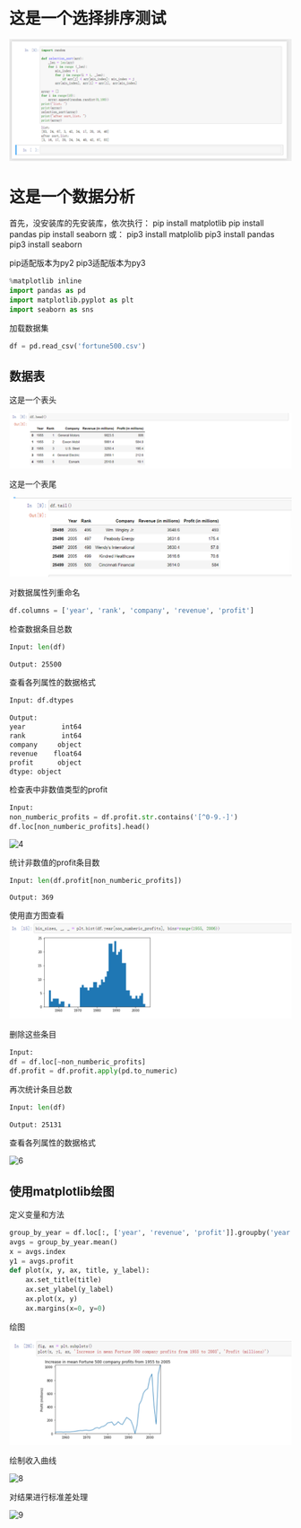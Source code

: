 # 这是一个选择排序测试

![image-20220608200933808](.\1.png)


# 这是一个数据分析

首先，没安装库的先安装库，依次执行：
pip install matplotlib
pip install pandas
pip install seaborn
或：
pip3 install matplolib
pip3 install pandas
pip3 install seaborn

pip适配版本为py2 pip3适配版本为py3


```python
%matplotlib inline
import pandas as pd
import matplotlib.pyplot as plt
import seaborn as sns
```

加载数据集


```python
df = pd.read_csv('fortune500.csv')
```

## 数据表

这是一个表头

![2](.\2.png)

这是一个表尾

![3](.\3.png)

对数据属性列重命名


```python
df.columns = ['year', 'rank', 'company', 'revenue', 'profit'] 
```

检查数据条目总数


```python
Input: len(df)
```


    Output: 25500



查看各列属性的数据格式


```python
Input: df.dtypes
```


    Output: 
    year         int64
    rank         int64
    company     object
    revenue    float64
    profit      object
    dtype: object



检查表中非数值类型的profit


```python
Input:
non_numberic_profits = df.profit.str.contains('[^0-9.-]')
df.loc[non_numberic_profits].head()
```

![4](C:\Users\27472\Desktop\MobileDevelopment-main\4.png)

统计非数值的profit条目数


```python
Input: len(df.profit[non_numberic_profits]) 
```




    Output: 369



使用直方图查看![5](.\5.png)
    


删除这些条目


```python
Input: 
df = df.loc[~non_numberic_profits]
df.profit = df.profit.apply(pd.to_numeric)
```

再次统计条目总数


```python
Input: len(df)
```


    Output: 25131

查看各列属性的数据格式



![6](C:\Users\27472\Desktop\MobileDevelopment-main\6.png)

## 使用matplotlib绘图

定义变量和方法


```python
group_by_year = df.loc[:, ['year', 'revenue', 'profit']].groupby('year')
avgs = group_by_year.mean()
x = avgs.index
y1 = avgs.profit
def plot(x, y, ax, title, y_label):
    ax.set_title(title)
    ax.set_ylabel(y_label)
    ax.plot(x, y)
    ax.margins(x=0, y=0)
```

绘图

![7](.\7.png)    


绘制收入曲线




![8](C:\Users\27472\Desktop\MobileDevelopment-main\8.png)
    


对结果进行标准差处理 


![9](C:\Users\27472\Desktop\MobileDevelopment-main\9.png)
    



